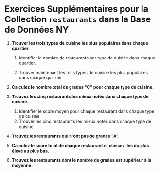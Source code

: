 # Exercices Supplémentaires pour la Collection `restaurants` dans la Base de Données NY

1. **Trouver les trois types de cuisine les plus populaires dans chaque quartier.**

   1. Identifier le nombre de restaurants par type de cuisine dans chaque quartier.

   2. Trouver maintenant les trois types de cuisine les plus populaires dans chaque quartier

2. **Calculez le nombre total de grades "C" pour chaque type de cuisine.**

3. **Trouvez les cinq restaurants les mieux notés dans chaque type de cuisine.**
   1. Identifier le score moyen pour chaque restaurant dans chaque type de cuisine
   2. Trouver les cinq restaurants les mieux notés dans chaque type de cuisine
  
4. **Trouvez les restaurants qui n'ont pas de grades "A".**

5. **Calculez le score total de chaque restaurant et classez-les du plus élevé au plus bas.**

6. **Trouvez les restaurants dont le nombre de grades est supérieur à la moyenne.**
